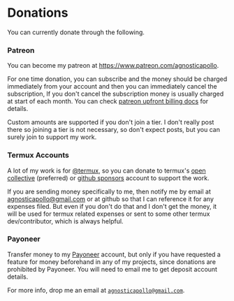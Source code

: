 # Donations

You can currently donate through the following.

### Patreon

You can become my patreon at https://www.patreon.com/agnosticapollo.

For one time donation, you can subscribe and the money should be charged immediately from your account and then you can immediately cancel the subscription, If you don't cancel the subscription money is usually charged at start of each month. You can check [patreon upfront billing docs](https://support.patreon.com/hc/en-us/articles/210291283-How-does-charge-upfront-billing-work) for details.

Custom amounts are supported if you don't join a tier. I don't really post there so joining a tier is not necessary, so don't expect posts, but you can surely join to support my work.


<!---
### Crypto Currency

- `Bitcoin (BTC)`: `1JWHWzNTbveE5mR6r4uqYpYPyEkCcLt81R`
- `Ethereum (ETH)`: `0xc433f12128e90c292dcf1133f730742e67a68013`

- `TetherUS (USDT)`
	- On `Ethereum (ETH)` network: `0xc433f12128e90c292dcf1133f730742e67a68013`
	- On `Tether` network: `1Ehe218XVrXYA4ao9Qfsrc8tYKhvYJ2JgK`
	- On `Tron (TRX)` network: `TY71H66UyTQyoTohgGCAZecPsuvYoPd5MM`
-->


### Termux Accounts

A lot of my work is for [@termux](https://github.com/termux), so you can donate to termux's [open collective](https://termux.com/en/donate#open-collective) (preferred) or [github sponsors](https://termux.com/en/donate#github-sponsors) account to support the work.

If you are sending money specifically to me, then notify me by email at agnosticapollo@gmail.com or at github so that I can reference it for any expenses filed. But even if you don't do that and I don't get the money, it will be used for termux related expenses or sent to some other termux dev/contributor, which is always helpful.


### Payoneer

Transfer money to my [Payoneer](https://www.payoneer.com/) account, but only if you have requested a feature for money beforehand in any of my projects, since donations are prohibited by Payoneer. You will need to email me to get deposit account details.



For more info, drop me an email at [`agnosticapollo@gmail.com`](mailto:agnosticapollo@gmail.com).
